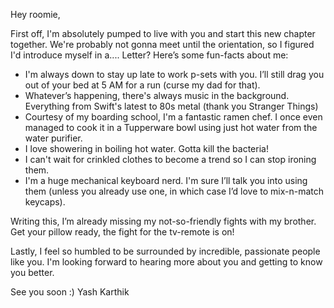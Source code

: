 Hey roomie,

First off, I'm absolutely pumped to live with you and start this new chapter together. We're probably not gonna meet until the orientation, so I figured I'd introduce myself in a.... Letter? Here’s some fun-facts about me:
-   I'm always down to stay up late to work p-sets with you. I’ll still drag you out of your bed at 5 AM for a run (curse my dad for that).
-   Whatever’s happening, there's always music in the background. Everything from Swift's latest to 80s metal (thank you Stranger Things)
-   Courtesy of my boarding school, I'm a fantastic ramen chef. I once even managed to cook it in a Tupperware bowl using just hot water from the water purifier.
-   I love showering in boiling hot water. Gotta kill the bacteria!
-   I can't wait for crinkled clothes to become a trend so I can stop ironing them.
-   I'm a huge mechanical keyboard nerd. I'm sure I’ll talk you into using them (unless you already use one, in which case I’d love to mix-n-match keycaps).

Writing this, I’m already missing my not-so-friendly fights with my brother. Get your pillow ready, the fight for the tv-remote is on!

Lastly, I feel so humbled to be surrounded by incredible, passionate people like you. I'm looking forward to hearing more about you and getting to know you better.

See you soon :)
Yash Karthik